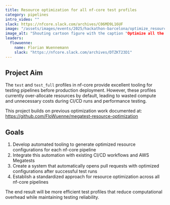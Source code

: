 ```yaml
---
title: Resource optimization for all nf-core test profiles
category: pipelines
intro_video: ""
slack: https://nfcore.slack.com/archives/C06MD9L16UF
image: "/assets/images/events/2025/hackathon-barcelona/optimize_resources_config_profile_image.jpg"
image_alt: "Shouting cartoon figure with the caption "Optimize all the things:"
leaders:
  flowuenne:
    name: Florian Wuennemann
    slack: "https://nfcore.slack.com/archives/DTZKT23D1"
---
```


## Project Aim

The `test` and `test_full` profiles in nf-core provide excellent tooling for testing pipelines before production deployment. However, these profiles currently over-allocate resources by default, leading to wasted compute and unnecessary costs during CI/CD runs and performance testing.

This project builds on previous optimization work documented at: https://github.com/FloWuenne/megatest-resource-optimization

## Goals

1. Develop automated tooling to generate optimized resource configurations for each nf-core pipeline
2. Integrate this automation with existing CI/CD workflows and AWS Megatests
3. Create a system that automatically opens pull requests with optimized configurations after successful test runs
4. Establish a standardized approach for resource optimization across all nf-core pipelines

The end result will be more efficient test profiles that reduce computational overhead while maintaining testing reliability.
